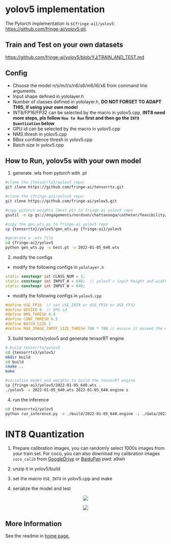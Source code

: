 # yolov5 implementation

The Pytorch implementation is `${fringe-ai}/yolov5`: https://github.com/fringe-ai/yolov5.git.

## Train and Test on your own datasets
https://github.com/fringe-ai/yolov5/blob/YJ/TRAIN_AND_TEST.md


## Config

- Choose the model n/s/m/l/x/n6/s6/m6/l6/x6 from command line arguments.
- Input shape defined in yololayer.h
- Number of classes defined in yololayer.h, **DO NOT FORGET TO ADAPT THIS, If using your own model**
- INT8/FP16/FP32 can be selected by the macro in yolov5.cpp, **INT8 need more steps, pls follow `How to Run` first and then go the `INT8 Quantization` below**
- GPU id can be selected by the macro in yolov5.cpp
- NMS thresh in yolov5.cpp
- BBox confidence thresh in yolov5.cpp
- Batch size in yolov5.cpp


## How to Run, yolov5s with your own model

1. generate .wts from pytorch with .pt

```bash
#clone the {tensorrtx}/yolov5 repo:
git clone https://github.com/fringe-ai/tensorrtx.git

#clone the {fringe-ai}/yolov5 repo:
git clone https://github.com/fringe-ai/yolov5.git

#copy pytorch weights (best.pt) to fringe-ai yolov5 repo
gsutil -m cp gs://engagements/nordson/chattanooga/catheter/feasibility/models/pytorch/defeat/objdet/yolov5/training/2022-01-05_640/weights/best.pt {fringe-ai}/yolov5

#copy the gen_wts.py to fringe-ai yolov5 repo
cp {tensorrtx}/yolov5/gen_wts.py {fringe-ai}/yolov5

#generate a .wts file
cd {fringe-ai}/yolov5
python gen_wts.py -w best.pt -o 2022-01-05_640.wts
```

2. modify the configs

- modify the following configs in `yololayer.h`
```c++
static constexpr int CLASS_NUM = 3;
static constexpr int INPUT_H = 640;  // yolov5's input height and width must be divisible by 32.
static constexpr int INPUT_W = 640;
```

- modify the following configs in `yolov5.cpp`
```c++
#define USE_FP16  // set USE_INT8 or USE_FP16 or USE_FP32
#define DEVICE 0  // GPU id
#define NMS_THRESH 0.4
#define CONF_THRESH 0.5
#define BATCH_SIZE 1
#define MAX_IMAGE_INPUT_SIZE_THRESH 700 * 700 // ensure it exceed the maximum size in the input images !
```

3. build tensorrtx/yolov5 and generate tensorRT engine
```bash
# build tensorrtx/yolov5
cd {tensorrtx}/yolov5/
mkdir build
cd build
cmake ..
make

#serialize model and weights to build the tensorRT engine
cp {fringe-ai}/yolov5/2022-01-05_640.wts .
./yolov5 -s 2022-01-05_640.wts 2022-01-05_640.engine s
```

4. run the inference
```bash
cd {tensorrtx}/yolov5
python run_inference.py -e ./build/2022-01-05_640.engine -i ./data/2022-01-04_640 -c peeling,scuff,white -o ./validation/2022-01-05_640
```


# INT8 Quantization

1. Prepare calibration images, you can randomly select 1000s images from your train set. For coco, you can also download my calibration images `coco_calib` from [GoogleDrive](https://drive.google.com/drive/folders/1s7jE9DtOngZMzJC1uL307J2MiaGwdRSI?usp=sharing) or [BaiduPan](https://pan.baidu.com/s/1GOm_-JobpyLMAqZWCDUhKg) pwd: a9wh

2. unzip it in yolov5/build

3. set the macro `USE_INT8` in yolov5.cpp and make

4. serialize the model and test

<p align="center">
<img src="https://user-images.githubusercontent.com/15235574/78247927-4d9fac00-751e-11ea-8b1b-704a0aeb3fcf.jpg">
</p>

<p align="center">
<img src="https://user-images.githubusercontent.com/15235574/78247970-60b27c00-751e-11ea-88df-41473fed4823.jpg">
</p>

## More Information

See the readme in [home page.](https://github.com/wang-xinyu/tensorrtx)

